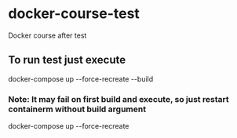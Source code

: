 # docker-course-test

Docker course after test

## To run test just execute

docker-compose up --force-recreate --build

### Note: It may fail on first build and execute, so just restart containerm without build argument

docker-compose up --force-recreate
